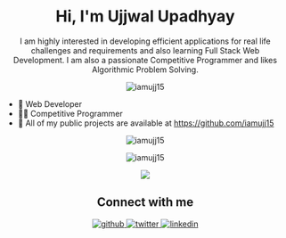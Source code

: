 <!--
**iamujj15/iamujj15** is a ✨ _special_ ✨ repository because its `README.md` (this file) appears on your GitHub profile.

Here are some ideas to get you started:

- 🔭 I’m currently working on ...
- 🌱 I’m currently learning ...
- 👯 I’m looking to collaborate on ...
- 🤔 I’m looking for help with ...
- 💬 Ask me about ...
- 📫 How to reach me: ...
- 😄 Pronouns: ...
- ⚡ Fun fact: ...
-->
<!-- ############################################################################################################### Start ############################################################################################################### -->

<h1 align="center">Hi, I'm Ujjwal Upadhyay</h1>
<p align="center">I am highly interested in developing efficient applications for real life challenges and requirements and also learning Full Stack Web Development. I am also a passionate Competitive Programmer and likes Algorithmic Problem Solving.</p>

<p align="center"> <img src="https://komarev.com/ghpvc/?username=iamujj15" alt="iamujj15" /> </p>
<ul>
  <li>🔭 Web Developer</li>
  <li>👨‍💻 Competitive Programmer</li>
  <li>🌱 All of my public projects are available at <a href="https://github.com/iamujj15?tab=repositories" target="_blank">https://github.com/iamujj15</a></li>
</ul>

<!-- ############################################################################################################### Stats ############################################################################################################### -->

<p align="center">
  <img src="https://github-readme-stats.vercel.app/api/top-langs/?username=iamujj15&layout=compact&hide=php,c,html,roff,ejs&langs_count=10" alt="iamujj15" />
</p>
<p align="center">
  <img align="center" src="https://github-readme-stats.vercel.app/api?username=iamujj15&show_icons=true" alt="iamujj15" />
</p>
<p align="center">
  <img src="https://github-readme-streak-stats.herokuapp.com/?user=iamujj15&layout=compact" />
</p>

<!-- ############################################################################################################### Social ############################################################################################################### -->

<h2 align="center">Connect with me</h2>
<div align="center">  
  <a href="https://github.com/iamujj15" target="_blank">
    <img src=https://img.shields.io/badge/github-%2324292e.svg?&style=for-the-badge&logo=github&logoColor=white alt=github style="margin-bottom: 5px;" />
  </a>
  <a href="https://twitter.com/iamujj15" target="_blank">
    <img src=https://img.shields.io/badge/twitter-%2300acee.svg?&style=for-the-badge&logo=twitter&logoColor=white alt=twitter style="margin-bottom: 5px;" />
  </a>
  <a href="https://www.linkedin.com/in/iamujj15/" target="_blank">
    <img src=https://img.shields.io/badge/linkedin-%231E77B5.svg?&style=for-the-badge&logo=linkedin&logoColor=white alt=linkedin style="margin-bottom: 5px;" />
  </a>
<!--   <a href="" target="_blank">
    <img src=https://img.shields.io/badge/facebook-%232E87FB.svg?&style=for-the-badge&logo=facebook&logoColor=white alt=facebook style="margin-bottom: 5px;" />
  </a> -->
<!--   <a href="https://instagram.com/iamujj15" target="_blank">
    <img src=https://img.shields.io/badge/instagram-%23000000.svg?&style=for-the-badge&logo=instagram&logoColor=white alt=instagram style="margin-bottom: 5px;" />
  </a> -->
<!--   <a href="" target="_blank">
    <img src=https://img.shields.io/badge/medium-%23292929.svg?&style=for-the-badge&logo=medium&logoColor=white alt=medium style="margin-bottom: 5px;" />
</a>   -->
</div>

<!-- ############################################################################################################### End ############################################################################################################### -->
